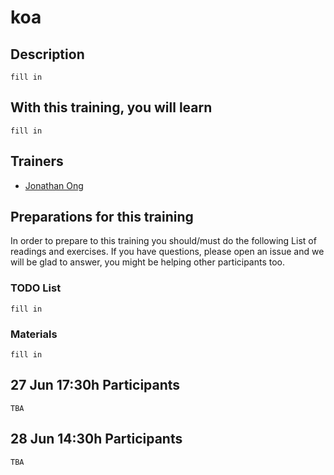 koa
=====================


## Description

`fill in`

## With this training, you will learn

`fill in`

## Trainers

* [Jonathan Ong]()

## Preparations for this training

In order to prepare to this training you should/must do the following List of readings and exercises. If you have questions, please open an issue and we will be glad to answer, you might be helping other participants too.

### TODO List

`fill in`

### Materials

`fill in`

## 27 Jun 17:30h Participants

`TBA`

## 28 Jun 14:30h Participants

`TBA`
